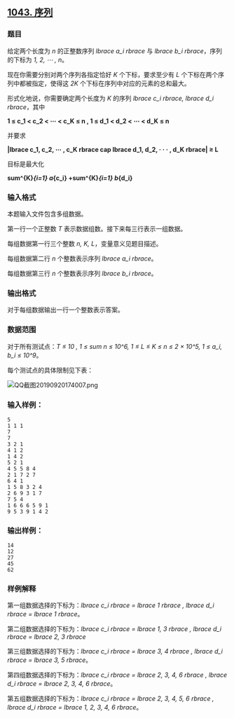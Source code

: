## [1043. 序列](https://www.acwing.com/problem/content/1045/)

### 题目

给定两个长度为 *n* 的正整数序列 *lbrace a_i rbrace* 与 *lbrace b_i rbrace*，序列的下标为 *1, 2, ⋯ , n*。

现在你需要分别对两个序列各指定恰好 *K* 个下标，要求至少有 *L* 个下标在两个序列中都被指定，使得这 *2K* 个下标在序列中对应的元素的总和最大。

形式化地说，你需要确定两个长度为 *K* 的序列 *lbrace c_i rbrace, lbrace d_i rbrace*，其中

**1 ≤ c_1 < c_2 < ⋯ < c_K ≤ n , 1 ≤ d_1 < d_2 < ⋯ < d_K ≤ n**

并要求

**|lbrace c_1, c_2, ⋯ , c_K rbrace cap lbrace d_1, d_2, · · · , d_K rbrace| ≥ L**

目标是最大化

**sum^{K}_{i=1} a_{c_i} +sum^{K}_{i=1} b_{d_i}**

### 输入格式

本题输入文件包含多组数据。

第一行一个正整数 *T* 表示数据组数。接下来每三行表示一组数据。

每组数据第一行三个整数 *n, K, L*，变量意义见题目描述。

每组数据第二行 *n* 个整数表示序列 *lbrace a_i rbrace*。

每组数据第三行 *n* 个整数表示序列 *lbrace b_i rbrace*。

### 输出格式

对于每组数据输出一行一个整数表示答案。

### 数据范围

对于所有测试点：*T ≤ 10 , 1 ≤ sum n ≤ 10^6, 1 ≤ L ≤ K ≤ n ≤ 2 × 10^5, 1 ≤ a_i, b_i ≤ 10^9*。

每个测试点的具体限制见下表：

 ![QQ截图20190920174007.png](https://cdn.acwing.com/media/article/image/2019/09/20/19_ac2ff5b4db-QQ截图20190920174007.png)

### 输入样例：

```
5
1 1 1
7
7
3 2 1
4 1 2
1 4 2
5 2 1
4 5 5 8 4
2 1 7 2 7
6 4 1
1 5 8 3 2 4
2 6 9 3 1 7
7 5 4
1 6 6 6 5 9 1
9 5 3 9 1 4 2
```

### 输出样例：

```
14
12
27
45
62
```

### 样例解释

第一组数据选择的下标为：*lbrace c_i rbrace = lbrace 1 rbrace , lbrace d_i rbrace = lbrace 1 rbrace*。

第二组数据选择的下标为：*lbrace c_i rbrace = lbrace 1, 3 rbrace , lbrace d_i rbrace = lbrace 2, 3 rbrace*

第三组数据选择的下标为：*lbrace c_i rbrace = lbrace 3, 4 rbrace , lbrace d_i rbrace = lbrace 3, 5 rbrace*。

第四组数据选择的下标为：*lbrace c_i rbrace = lbrace 2, 3, 4, 6 rbrace , lbrace d_i rbrace = lbrace 2, 3, 4, 6 rbrace*。

第五组数据选择的下标为：*lbrace c_i rbrace = lbrace 2, 3, 4, 5, 6 rbrace , lbrace d_i rbrace = lbrace 1, 2, 3, 4, 6 rbrace*。
